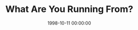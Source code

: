 ---
layout: series
series: "What Are You Running From?"
permalink: "/what-are-you-running-from/"
title: "What Are You Running From?"
date: 1998-10-11 00:00:00
endDate: 1998-11-01 00:00:00
description: "This series teaches us to deal with our fears and take back responsibility for our own lives. "
src: "http://s3.amazonaws.com/crossroads-media/images/legacy/content/GenericCrnerSign.jpg"
---